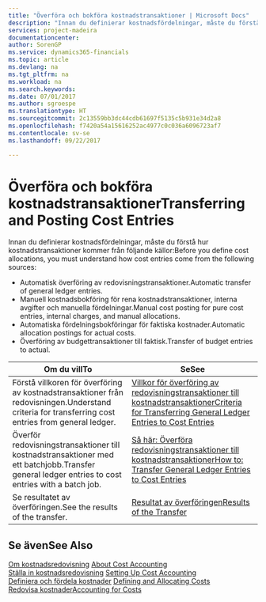```yaml
---
title: "Överföra och bokföra kostnadstransaktioner | Microsoft Docs"
description: "Innan du definierar kostnadsfördelningar, måste du förstå var kostnadstransaktioner kommer från."
services: project-madeira
documentationcenter: 
author: SorenGP
ms.service: dynamics365-financials
ms.topic: article
ms.devlang: na
ms.tgt_pltfrm: na
ms.workload: na
ms.search.keywords: 
ms.date: 07/01/2017
ms.author: sgroespe
ms.translationtype: HT
ms.sourcegitcommit: 2c13559bb3dc44cdb61697f5135c5b931e34d2a8
ms.openlocfilehash: f7420a54a15616252ac4977c0c036a6096723af7
ms.contentlocale: sv-se
ms.lasthandoff: 09/22/2017

---
```

# <a name="transferring-and-posting-cost-entries"></a><span data-ttu-id="9f3b5-103">Överföra och bokföra kostnadstransaktioner</span><span class="sxs-lookup"><span data-stu-id="9f3b5-103">Transferring and Posting Cost Entries</span></span>
<span data-ttu-id="9f3b5-104">Innan du definierar kostnadsfördelningar, måste du förstå hur kostnadstransaktioner kommer från följande källor:</span><span class="sxs-lookup"><span data-stu-id="9f3b5-104">Before you define cost allocations, you must understand how cost entries come from the following sources:</span></span>  

-   <span data-ttu-id="9f3b5-105">Automatisk överföring av redovisningstransaktioner.</span><span class="sxs-lookup"><span data-stu-id="9f3b5-105">Automatic transfer of general ledger entries.</span></span>  
-   <span data-ttu-id="9f3b5-106">Manuell kostnadsbokföring för rena kostnadstransaktioner, interna avgifter och manuella fördelningar.</span><span class="sxs-lookup"><span data-stu-id="9f3b5-106">Manual cost posting for pure cost entries, internal charges, and manual allocations.</span></span>  
-   <span data-ttu-id="9f3b5-107">Automatiska fördelningsbokföringar för faktiska kostnader.</span><span class="sxs-lookup"><span data-stu-id="9f3b5-107">Automatic allocation postings for actual costs.</span></span>  
-   <span data-ttu-id="9f3b5-108">Överföring av budgettransaktioner till faktisk.</span><span class="sxs-lookup"><span data-stu-id="9f3b5-108">Transfer of budget entries to actual.</span></span>  

|<span data-ttu-id="9f3b5-109">**Om du vill**</span><span class="sxs-lookup"><span data-stu-id="9f3b5-109">**To**</span></span>|<span data-ttu-id="9f3b5-110">**Se**</span><span class="sxs-lookup"><span data-stu-id="9f3b5-110">**See**</span></span>|  
|------------|-------------|  
|<span data-ttu-id="9f3b5-111">Förstå villkoren för överföring av kostnadstransaktioner från redovisningen.</span><span class="sxs-lookup"><span data-stu-id="9f3b5-111">Understand criteria for transferring cost entries from general ledger.</span></span>|[<span data-ttu-id="9f3b5-112">Villkor för överföring av redovisningstransaktioner till kostnadstransaktioner</span><span class="sxs-lookup"><span data-stu-id="9f3b5-112">Criteria for Transferring General Ledger Entries to Cost Entries</span></span>](finance-criteria-for-transferring-general-ledger-entries-to-cost-entries.md)|  
|<span data-ttu-id="9f3b5-113">Överför redovisningstransaktioner till kostnadstransaktioner med ett batchjobb.</span><span class="sxs-lookup"><span data-stu-id="9f3b5-113">Transfer general ledger entries to cost entries with a batch job.</span></span>|[<span data-ttu-id="9f3b5-114">Så här: Överföra redovisningstransaktioner till kostnadstransaktioner</span><span class="sxs-lookup"><span data-stu-id="9f3b5-114">How to: Transfer General Ledger Entries to Cost Entries</span></span>](finance-how-to-transfer-general-ledger-entries-to-cost-entries.md)|  
|<span data-ttu-id="9f3b5-115">Se resultatet av överföringen.</span><span class="sxs-lookup"><span data-stu-id="9f3b5-115">See the results of the transfer.</span></span>|[<span data-ttu-id="9f3b5-116">Resultat av överföringen</span><span class="sxs-lookup"><span data-stu-id="9f3b5-116">Results of the Transfer</span></span>](finance-results-of-the-transfer.md)|  

## <a name="see-also"></a><span data-ttu-id="9f3b5-117">Se även</span><span class="sxs-lookup"><span data-stu-id="9f3b5-117">See Also</span></span>  
 <span data-ttu-id="9f3b5-118">[Om kostnadsredovisning](finance-about-cost-accounting.md) </span><span class="sxs-lookup"><span data-stu-id="9f3b5-118">[About Cost Accounting](finance-about-cost-accounting.md) </span></span>  
 <span data-ttu-id="9f3b5-119">[Ställa in kostnadsredovisning](finance-set-up-cost-accounting.md) </span><span class="sxs-lookup"><span data-stu-id="9f3b5-119">[Setting Up Cost Accounting](finance-set-up-cost-accounting.md) </span></span>  
 <span data-ttu-id="9f3b5-120">[Definiera och fördela kostnader](finance-define-and-allocate-costs.md) </span><span class="sxs-lookup"><span data-stu-id="9f3b5-120">[Defining and Allocating Costs](finance-define-and-allocate-costs.md) </span></span>  
 [<span data-ttu-id="9f3b5-121">Redovisa kostnader</span><span class="sxs-lookup"><span data-stu-id="9f3b5-121">Accounting for Costs</span></span>](finance-manage-cost-accounting.md)


